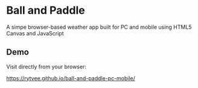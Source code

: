 # Ball and Paddle

A simpe browser-based weather app built for PC and mobile using HTML5 Canvas and JavaScript


## Demo

Visit directly from your browser:

https://rytvee.github.io/ball-and-paddle-pc-mobile/
